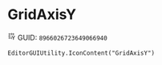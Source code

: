# GridAxisY
![](/img/GridAxisY.png)
GUID: `8966026723649066940`
```
EditorGUIUtility.IconContent("GridAxisY")
```
